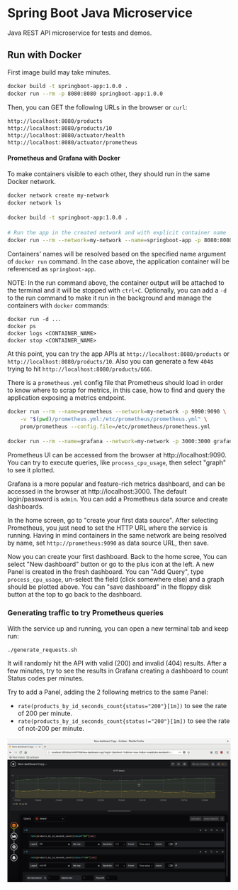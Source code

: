 # Spring Boot Java Microservice

Java REST API microservice for tests and demos.

## Run with Docker

First image build may take minutes.
```bash
docker build -t springboot-app:1.0.0 .
docker run --rm -p 8080:8080 springboot-app:1.0.0
```
Then, you can GET the following URLs in the browser or `curl`:
```
http://localhost:8080/products
http://localhost:8080/products/10
http://localhost:8080/actuator/health
http://localhost:8080/actuator/prometheus
```

#### Prometheus and Grafana with Docker

To make containers visible to each other, they should run in the same Docker network.
```bash
docker network create my-network
docker network ls

docker build -t springboot-app:1.0.0 .

# Run the app in the created network and with explicit container name
docker run --rm --network=my-network --name=springboot-app -p 8080:8080 springboot-app:1.0.0
```

Containers' names will be resolved based on the specified name argument of `docker run` command. In the case above,
the application container will be referenced as `springboot-app`.

NOTE: In the run command above, the container output will be attached to the terminal and it will be stopped 
with `ctrl+C`. Optionally, you can add a `-d` to the run command to make it run in the background and manage the
containers with `docker` commands:

```
docker run -d ...
docker ps
docker logs <CONTAINER_NAME>
docker stop <CONTAINER_NAME>
```

At this point, you can try the app APIs at `http://localhost:8080/products` or
`http://localhost:8080/products/10`. Also you can generate a few `404`s trying
to hit `http://localhost:8080/products/666`.

There is a `prometheus.yml` config file that Prometheus should load in order to know where to scrap for metrics,
in this case, how to find and query the application exposing a metrics endpoint.

```bash
docker run --rm --name=prometheus --network=my-network -p 9090:9090 \
    -v "$(pwd)/prometheus.yml:/etc/prometheus/prometheus.yml" \
    prom/prometheus --config.file=/etc/prometheus/prometheus.yml

docker run --rm --name=grafana --network=my-network -p 3000:3000 grafana/grafana
```

Prometheus UI can be accessed from the browser at http://localhost:9090. You can try to execute queries,
like `process_cpu_usage`, then select "graph" to see it plotted.

Grafana is a more popular and feature-rich metrics dashboard, and can be accessed in the browser at
http://localhost:3000. The default login/password is `admin`. You can add a Prometheus data source and create
dashboards.

In the home screen, go to "create your first data source". After selecting Prometheus, you just need to set
the HTTP URL where the service is running. Having in mind containers in the same network are being resolved by name,
set `http://prometheus:9090` as data source URL, then save.

Now you can create your first dashboard. Back to the home scree, You can select "New dashboard" button or go to the
plus icon at the left. A new Panel is created in the fresh dashboard. You can "Add Query", type `process_cpu_usage`,
un-select the field (click somewhere else) and a graph should be plotted above. You can "save dashboard" in the
floppy disk button at the top to go back to the dashboard.

### Generating traffic to try Prometheus queries

With the service up and running, you can open a new terminal tab and keep run:
```
./generate_requests.sh
```

It will randomly hit the API with valid (200) and invalid (404) results. After a few minutes, try to see the results
in Grafana creating a dashboard to count Status codes per minutes.

Try to add a Panel, adding the 2 following metrics to the same Panel:
* `rate(products_by_id_seconds_count{status="200"}[1m])` to see the rate of
  200 per minute.
* `rate(products_by_id_seconds_count{status!="200"}[1m])` to see the rate of
  not-200 per minute.

![alt text](grafana-ok-notok.png "Grafana with Prometheus queries")